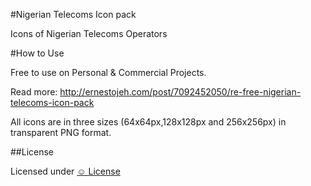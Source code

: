 #Nigerian Telecoms Icon pack

Icons of Nigerian Telecoms Operators

#How to Use

Free to use on Personal & Commercial Projects.

Read more: <a href="http://ernestojeh.com/post/7092452050/re-free-nigerian-telecoms-icon-pack">http://ernestojeh.com/post/7092452050/re-free-nigerian-telecoms-icon-pack</a>

All icons are in three sizes (64x64px,128x128px and 256x256px) in transparent PNG format.

##License

Licensed under <a href="http://licence.visualidiot.com/">&#9786; License</a>